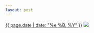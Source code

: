 ```yaml
---
layout: post
---
```


<p>
  <time><a href="/30">{{ page.date | date: "%e %B, %Y" }}</a></time>
  <a href="/30"><img src="{{ site.assets_url }}/30.jpg"/></a>
</p>
